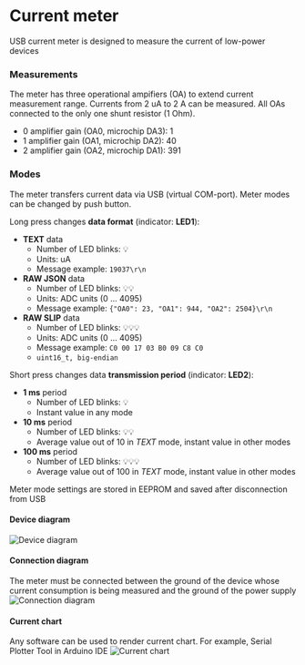 # Current meter
USB current meter is designed to measure the current of low-power devices

### Measurements
The meter has three operational ampifiers (OA) to extend current measurement range. Currents from 2 uA to 2 A can be measured. All OAs connected to the only one shunt resistor (1 Ohm).
- 0 amplifier gain (OA0, microchip DA3): 1
- 1 amplifier gain (OA1, microchip DA2): 40
- 2 amplifier gain (OA2, microchip DA1): 391

### Modes
The meter transfers current data via USB (virtual COM-port). Meter modes can be changed by push button.

Long press changes **data format** (indicator: **LED1**):
- **TEXT** data
    - Number of LED blinks: :bulb:
    - Units: uA
    - Message example: `19037\r\n`
- **RAW JSON** data
    - Number of LED blinks: :bulb::bulb:
    - Units: ADC units (0 ... 4095)
    - Message example: `{"OA0": 23, "OA1": 944, "OA2": 2504}\r\n`
- **RAW SLIP** data
    - Number of LED blinks: :bulb::bulb::bulb:
    - Units: ADC units (0 ... 4095)
    - Message example: `C0 00 17 03 B0 09 C8 C0`
    - `uint16_t, big-endian`

Short press changes data **transmission period** (indicator: **LED2**):
- **1 ms** period
    - Number of LED blinks: :bulb:
    - Instant value in any mode
- **10 ms** period
    - Number of LED blinks: :bulb::bulb:
    - Average value out of 10 in *TEXT* mode, instant value in other modes
- **100 ms** period
    - Number of LED blinks: :bulb::bulb::bulb:
    - Average value out of 100 in *TEXT* mode, instant value in other modes

Meter mode settings are stored in EEPROM and saved after disconnection from USB

#### Device diagram
![Device diagram](https://github.com/smallsoda/current_meter/blob/master/pictures/meter.png?raw=true)

#### Connection diagram
The meter must be connected between the ground of the device whose current consumption is being measured and the ground of the power supply
![Connection diagram](https://github.com/smallsoda/current_meter/blob/master/pictures/connection.png?raw=true)

#### Current chart
Any software can be used to render current chart. For example, Serial Plotter Tool in Arduino IDE
![Current chart](https://github.com/smallsoda/current_meter/blob/master/pictures/chart.png?raw=true)
